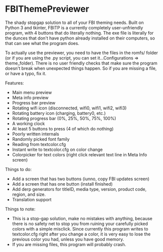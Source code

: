 # FBIThemePreviewer
The shady stopgap solution to all of your FBI theming needs.
Built on Python 3 and tkinter, FBITP is a currently completely user-unfriendly program, 
with 4 buttons that do literally nothing. The exe file is literally for the dunces that
don't have python already installed on their computers, so that can see what the program
does.

To actually use the previewer, you need to have the files in the romfs/ folder (or if you
are using the .py script, you can set it...Configurations => theme_folder). There is no 
user friendly checks that make sure the program doesn't break when unexpected things happen.
So if you are missing a file, or have a typo, fix it.

Features:
- Main menu preview
- Meta info preview
- Progress bar preview
- Rotating wifi icon (disconnected, wifi0, wifi1, wifi2, wifi3)
- Rotating battery icon (charging, battery0, etc.)
- Rotating progress bar (0%, 25%, 50%, 75%, 100%)
- A working clock
- At least 5 buttons to press (4 of which do nothing)
- Poorly written internals
- Randomly picked font family
- Reading from textcolor.cfg
- Instant write to textcolor.cfg on color change
- Colorpicker for text colors (right click relevant text line in Meta Info screen)

Things to do:
- Add a screen that has two buttons (iunno, copy FBI updates screen)
- Add a screen that has one button (install finished)
- Add derp generators for titleID, media type, version, product code, region, and size.
- Translation support

Things to note:
- This is a stop-gap solution, make no mistakes with anything, because there is no safety
net to stop you from ruining your carefully picked colors with a simple misclick. Since
currently this program writes to textcolor.cfg right after you change a color, it is very
easy to lose the previous color you had, unless you have good memory.
- If you are missing files, this program will probably crash.